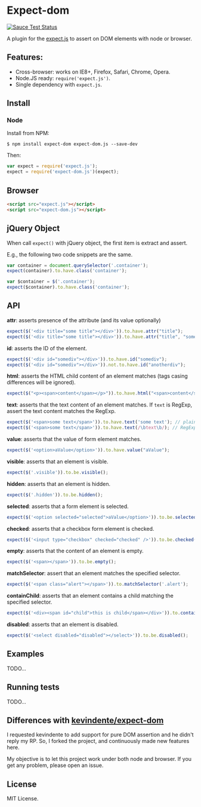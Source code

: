 # Expect-dom

[![Sauce Test Status][sauce-image]][sauce-url]

[sauce-image]: https://saucelabs.com/browser-matrix/lijunle_expect-dom.svg
[sauce-url]: https://saucelabs.com/u/lijunle_expect-dom

A plugin for the [expect.js][1] to assert on DOM elements with node or browser.

[1]: https://github.com/Automattic/expect.js

## Features:

- Cross-browser: works on IE8+, Firefox, Safari, Chrome, Opera.
- Node.JS ready: `require('expect.js')`.
- Single dependency with `expect.js`.

## Install

### Node

Install from NPM:

```shell
$ npm install expect-dom expect-dom.js --save-dev
```

Then:

```js
var expect = require('expect.js');
expect = require('expect-dom.js')(expect);
```

## Browser

```html
<script src="expect.js"></script>
<script src="expect-dom.js"></script>
```

## jQuery Object

When call `expect()` with jQuery object, the first item is extract and assert.

E.g., the following two code snippets are the same.

```js
var container = document.querySelector('.container');
expect(container).to.have.class('container');
```

```js
var $container = $('.container');
expect($container).to.have.class('container');
```

## API

**attr**: asserts presence of the attribute (and its value optionally)

```js
expect($('<div title="some title"></div>')).to.have.attr("title");
expect($('<div title="some title"></div>')).to.have.attr("title", "some title");
```

**id**: asserts the ID of the element.

```js
expect($('<div id="somediv"></div>')).to.have.id("somediv");
expect($('<div id="somediv"></div>')).not.to.have.id("anotherdiv");
```

**html**: asserts the HTML child content of an element matches (tags casing
differences will be ignored).

```js
expect($("<p><span>content</span></p>")).to.have.html("<span>content</span>");
```

**text**: asserts that the text content of an element matches. If `text` is
RegExp, assert the text content matches the RegExp.

```js
expect($('<span>some text</span>')).to.have.text('some text'); // plain text match
expect($('<span>some text</span>')).to.have.text(/\btext\b/); // RegExp match
```

**value**: asserts that the value of form element matches.

```js
expect($('<option>aValue</option>')).to.have.value("aValue");
```

**visible**: asserts that an element is visible.

```js
expect($('.visible')).to.be.visible();
```

**hidden**: asserts that an element is hidden.

```js
expect($('.hidden')).to.be.hidden();
```

**selected**: asserts that a form element is selected.

```js
expect($('<option selected="selected">aValue</option>')).to.be.selected();  
```

**checked**: asserts that a checkbox form element is checked.

```js
expect($('<input type="checkbox" checked="checked" />')).to.be.checked();  
```

**empty**: asserts that the content of an element is empty.

```js
expect($('<span></span>')).to.be.empty();  
```

**matchSelector**: assert that an element matches the specified selector.

```js
expect($('<span class="alert"></span>')).to.matchSelector('.alert');  
```

**containChild**: asserts that an element contains a child matching the specified
selector.

```js
expect($('<div><span id="child">this is child</span></div>')).to.containChild('#child');  
```

**disabled**: asserts that an element is disabled.

```js
expect($('<select disabled="disabled"></select>')).to.be.disabled();  
```

## Examples

TODO...

## Running tests

TODO...

## Differences with [kevindente/expect-dom][2]

[2]: https://github.com/kevindente/expect-dom

I requested kevindente to add support for pure DOM assertion and he didn't reply
my RP. So, I forked the project, and continuously made new features here.

My objective is to let this project work under both node and browser. If you get
any problem, please open an issue.

## License

MIT License.
